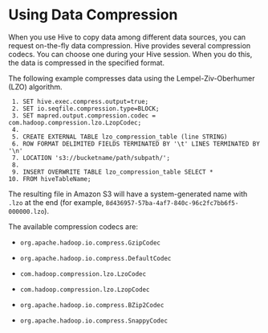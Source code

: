 # Using Data Compression<a name="EMRforDynamoDB.CopyingData.Compression"></a>

When you use Hive to copy data among different data sources, you can request on\-the\-fly data compression\. Hive provides several compression codecs\. You can choose one during your Hive session\. When you do this, the data is compressed in the specified format\. 

The following example compresses data using the Lempel\-Ziv\-Oberhumer \(LZO\) algorithm\. 

```
 1. SET hive.exec.compress.output=true;
 2. SET io.seqfile.compression.type=BLOCK;
 3. SET mapred.output.compression.codec = com.hadoop.compression.lzo.LzopCodec;
 4. 
 5. CREATE EXTERNAL TABLE lzo_compression_table (line STRING)
 6. ROW FORMAT DELIMITED FIELDS TERMINATED BY '\t' LINES TERMINATED BY '\n'
 7. LOCATION 's3://bucketname/path/subpath/';
 8.                     
 9. INSERT OVERWRITE TABLE lzo_compression_table SELECT * 
10. FROM hiveTableName;
```

The resulting file in Amazon S3 will have a system\-generated name with `.lzo` at the end \(for example, `8d436957-57ba-4af7-840c-96c2fc7bb6f5-000000.lzo`\)\.

The available compression codecs are:

+ `org.apache.hadoop.io.compress.GzipCodec`

+ `org.apache.hadoop.io.compress.DefaultCodec`

+ `com.hadoop.compression.lzo.LzoCodec`

+ `com.hadoop.compression.lzo.LzopCodec`

+ `org.apache.hadoop.io.compress.BZip2Codec`

+ `org.apache.hadoop.io.compress.SnappyCodec`